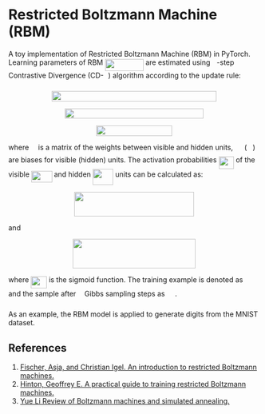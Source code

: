 
# Restricted Boltzmann Machine (RBM)

A toy implementation of Restricted Boltzmann Machine (RBM) in PyTorch. Learning parameters of RBM <img src="https://github.com/vladimirprotsenko/Restricted_Boltzmann_Machine_MNIST/blob/master/svgs/cc99dd1c3fafcb6dc9d0ce9ad866e70d.svg?raw=true?raw=true?invert_in_darkmode" align=middle width=77.34976424999998pt height=24.65753399999998pt/> are estimated using <img src="https://github.com/vladimirprotsenko/Restricted_Boltzmann_Machine_MNIST/blob/master/svgs/63bb9849783d01d91403bc9a5fea12a2.svg?raw=true?invert_in_darkmode" align=middle width=9.075367949999992pt height=22.831056599999986pt/>-step Contrastive Divergence (CD-<img src="https://github.com/vladimirprotsenko/Restricted_Boltzmann_Machine_MNIST/blob/master/svgs/63bb9849783d01d91403bc9a5fea12a2.svg?raw=true?invert_in_darkmode" align=middle width=9.075367949999992pt height=22.831056599999986pt/>) algorithm according to the update rule:

<p align="center"><img src="https://github.com/vladimirprotsenko/Restricted_Boltzmann_Machine_MNIST/blob/master/svgs/93301a14c9c4a60ded4849330c86ebc5.svg?raw=true?invert_in_darkmode" align=middle width=330.54585134999996pt height=21.07942155pt/></p>

<p align="center"><img src="https://github.com/vladimirprotsenko/Restricted_Boltzmann_Machine_MNIST/blob/master/svgs/41c557a88943c67f54ace2fdc3ffcdf9.svg?raw=true?invert_in_darkmode" align=middle width=278.69063969999996pt height=19.9563243pt/></p>


<p align="center"><img src="https://github.com/vladimirprotsenko/Restricted_Boltzmann_Machine_MNIST/blob/master/svgs/7918a69f0637d71970faf6fadb2a6444.svg?raw=true?invert_in_darkmode" align=middle width=151.47997425pt height=21.07942155pt/></p>

where <img src="https://github.com/vladimirprotsenko/Restricted_Boltzmann_Machine_MNIST/blob/master/svgs/ae4fb5973f393577570881fc24fc2054.svg?raw=true?invert_in_darkmode" align=middle width=10.82192594999999pt height=14.15524440000002pt/> is a matrix of the weights between visible and hidden units, <img src="https://github.com/vladimirprotsenko/Restricted_Boltzmann_Machine_MNIST/blob/master/svgs/b2585b5c81c97deeac55c46eb718b023.svg?raw=true?invert_in_darkmode" align=middle width=14.793662399999992pt height=14.15524440000002pt/> (<img src="https://github.com/vladimirprotsenko/Restricted_Boltzmann_Machine_MNIST/blob/master/svgs/a4bd6a03f34c02be448007a65da5f451.svg?raw=true?invert_in_darkmode" align=middle width=11.705695649999988pt height=22.831056599999986pt/>) are biases for visible (hidden) units. The activation probabilities <img src="https://github.com/vladimirprotsenko/Restricted_Boltzmann_Machine_MNIST/blob/master/svgs/c9ea84eb1460d2895e0cf5125bd7f7b5.svg?raw=true?invert_in_darkmode" align=middle width=30.450987599999987pt height=24.65753399999998pt/> of the visible <img src="https://github.com/vladimirprotsenko/Restricted_Boltzmann_Machine_MNIST/blob/master/svgs/7f94fa77c3eb4def896a173bac4d35a9.svg?raw=true?invert_in_darkmode" align=middle width=41.42205044999999pt height=23.488575000000026pt/> and hidden <img src="https://github.com/vladimirprotsenko/Restricted_Boltzmann_Machine_MNIST/blob/master/svgs/be368bacc9f66da3cf2911e079cf701c.svg?raw=true?invert_in_darkmode" align=middle width=40.96541459999999pt height=32.16441360000002pt/> units can be calculated as: 

<p align="center"><img src="https://github.com/vladimirprotsenko/Restricted_Boltzmann_Machine_MNIST/blob/master/svgs/9c3cd0a25a653816f0c55a2e742fb481.svg?raw=true?invert_in_darkmode" align=middle width=239.73630945pt height=49.315569599999996pt/></p>

and 

<p align="center"><img src="https://github.com/vladimirprotsenko/Restricted_Boltzmann_Machine_MNIST/blob/master/svgs/3be1a11585b4d12f82871188e6aa7aed.svg?raw=true?invert_in_darkmode" align=middle width=245.7806274pt height=59.1786591pt/></p>

where <img src="https://github.com/vladimirprotsenko/Restricted_Boltzmann_Machine_MNIST/blob/master/svgs/b9b27f3deff0db82f962a8505706e620.svg?raw=true?invert_in_darkmode" align=middle width=32.16330314999999pt height=24.65753399999998pt/> is the sigmoid function. The training example is denoted as <img src="https://github.com/vladimirprotsenko/Restricted_Boltzmann_Machine_MNIST/blob/master/svgs/9e7d7acc7ebd735a215bd4a16d9d4be8.svg?raw=true?invert_in_darkmode" align=middle width=15.748698899999999pt height=26.76175259999998pt/> and the sample after <img src="https://github.com/vladimirprotsenko/Restricted_Boltzmann_Machine_MNIST/blob/master/svgs/63bb9849783d01d91403bc9a5fea12a2.svg?raw=true?invert_in_darkmode" align=middle width=9.075367949999992pt height=22.831056599999986pt/> Gibbs sampling steps as <img src="https://github.com/vladimirprotsenko/Restricted_Boltzmann_Machine_MNIST/blob/master/svgs/1033789f828f05084c57b20f19f09ac3.svg?raw=true?invert_in_darkmode" align=middle width=16.462182pt height=27.91243950000002pt/>. 

As an example, the RBM model is applied to generate digits from the MNIST dataset.

## References
1. [Fischer, Asja, and Christian Igel. An introduction to restricted Boltzmann machines.](https://link.springer.com/content/pdf/10.1007/978-3-642-33275-3_2.pdf)
2. [Hinton, Geoffrey E. A practical guide to training restricted Boltzmann machines.](https://www.csrc.ac.cn/upload/file/20170703/1499052743888438.pdf)
3. [Yue Li Review of Boltzmann machines and simulated annealing.](http://www.cs.utoronto.ca/~yueli/CSC321_UTM_2014_files/tut9.pdf)


